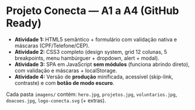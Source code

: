 # Projeto Conecta — A1 a A4 (GitHub Ready)

- **Atividade 1:** HTML5 semântico + formulário com validação nativa e máscaras (CPF/Telefone/CEP).
- **Atividade 2:** CSS3 completo (design system, grid 12 colunas, 5 breakpoints, menu hambúrguer + dropdown, alert + modal).
- **Atividade 3:** SPA em JavaScript **sem módulos** (funciona abrindo direto), com validação e máscaras + localStorage.
- **Atividade 4:** Versão de **produção** minificada, acessível (skip-link, contraste) e com **botão de modo escuro**.

Cada pasta `imagens/` contém: `hero.jpg`, `projetos.jpg`, `voluntarios.jpg`, `doacoes.jpg`, `logo-conecta.svg` (+ extras).
